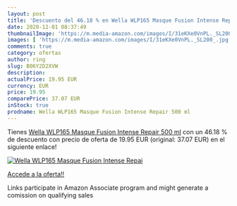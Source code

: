 ```yaml
---
layout: post
title: 'Descuento del 46.18 % en Wella WLP165 Masque Fusion Intense Repai'
date: 2020-12-01 08:37:49
thumbnailImage: 'https://m.media-amazon.com/images/I/31eKXe0VnPL._SL200_.jpg'
images: [ 'https://m.media-amazon.com/images/I/31eKXe0VnPL._SL200_.jpg' ]
comments: true
category: ofertas
author: ring
slug: B06Y2D2XVW
description:
actualPrice: 19.95 EUR
currency: EUR
price: 19.95
comparePrice: 37.07 EUR
inStock: true
prodname: Wella WLP165 Masque Fusion Intense Repair 500 ml
---
```


Tienes [Wella WLP165 Masque Fusion Intense Repair 500 ml](https://www.amazon.fr/dp/B06Y2D2XVW/?tag=tolees0d-21) con un 46.18 % de descuento con precio de oferta de 19.95 EUR (original: 37.07 EUR) en el siguiente enlace!

[![Wella WLP165 Masque Fusion Intense Repai](https://m.media-amazon.com/images/I/31eKXe0VnPL._SL200_.jpg)](https://www.amazon.fr/dp/B06Y2D2XVW/?tag=tolees0d-21)

[Accede a la oferta!!](https://www.amazon.fr/dp/B06Y2D2XVW/?tag=tolees0d-21)

Links participate in Amazon Associate program and might generate a comission on qualifying sales


